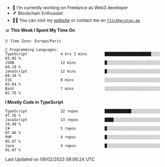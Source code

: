 - 🔭 I’m currently working on Freelance as Web3 developer
- 🪶 Blockchain Enthusiast
- 👨‍💻 You can visit my [website](https://f1tch.xyz) or contact me on [`f1tch@proton.me`](mailto:f1tch@proton.me)

<!--START_SECTION:waka-->
📊 **This Week I Spent My Time On** 

```text
⌚︎ Time Zone: Europe/Paris

💬 Programming Languages: 
TypeScript               4 hrs 2 mins        █████████████████████░░░░   83.85 % 
JSON                     12 mins             █░░░░░░░░░░░░░░░░░░░░░░░░   04.19 % 
JavaScript               12 mins             █░░░░░░░░░░░░░░░░░░░░░░░░   04.18 % 
CSS                      8 mins              ░░░░░░░░░░░░░░░░░░░░░░░░░   03.04 % 
Bash                     7 mins              ░░░░░░░░░░░░░░░░░░░░░░░░░   02.76 % 

```

**I Mostly Code in TypeScript** 

```text
TypeScript               32 repos            ████████████░░░░░░░░░░░░░   47.76 % 
JavaScript               13 repos            ████░░░░░░░░░░░░░░░░░░░░░   19.40 % 
C#                       5 repos             █░░░░░░░░░░░░░░░░░░░░░░░░   07.46 % 
PHP                      4 repos             █░░░░░░░░░░░░░░░░░░░░░░░░   05.97 % 
Java                     4 repos             █░░░░░░░░░░░░░░░░░░░░░░░░   05.97 % 

```



 Last Updated on 09/02/2023 08:06:24 UTC
<!--END_SECTION:waka-->
